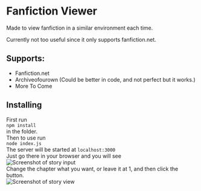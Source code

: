# Fanfiction Viewer  
Made to view fanfiction in a similar environment each time.  
  
Currently not too useful since it only supports fanfiction.net.  

## Supports:
* Fanfiction.net
* Archiveofourown (Could be better in code, and not perfect but it works.)
* More To Come

## Installing  
First run  
`npm install`  
in the folder.  
Then to use run  
`node index.js`  
The server will be started at `localhost:3000`  
Just go there in your browser and you will see  
![Screenshot of story input](http://i.imgur.com/vddB6yG.pngg)  
Change the chapter what you want, or leave it at 1, and then click the button.  
![Screenshot of story view](http://i.imgur.com/ZXHlYFk.png)
